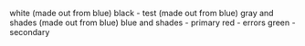 white (made out from blue)
black - test (made out from blue)
gray and shades (made out from blue)
blue and shades - primary
red - errors
green - secondary
